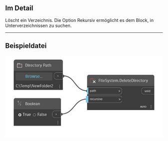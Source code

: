 ## Im Detail
Löscht ein Verzeichnis. Die Option Rekursiv ermöglicht es dem Block, in Unterverzeichnissen zu suchen.
___
## Beispieldatei

![DeleteDirectory](./DSCore.IO.FileSystem.DeleteDirectory_img.jpg)

